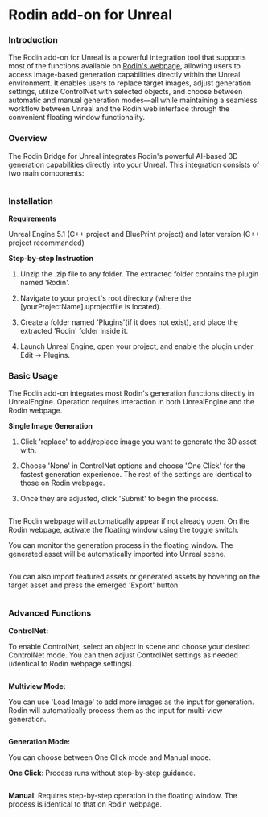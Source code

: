# Rodin add-on for Unreal

### Introduction

The Rodin add-on for Unreal is a powerful integration tool that supports most of the functions available on [Rodin's webpage](https://hyper3d.ai), allowing users to access image-based generation capabilities directly within the Unreal environment. It enables users to replace target images, adjust generation settings, utilize ControlNet with selected objects, and choose between automatic and manual generation modes—all while maintaining a seamless workflow between Unreal and the Rodin web interface through the convenient floating window functionality.

### Overview

The Rodin Bridge for Unreal integrates Rodin's powerful AI-based 3D generation capabilities directly into your Unreal. This integration consists of two main components:

<figure><img src="source/maincomponents.png" alt=""><figcaption></figcaption></figure>


### Installation

**Requirements**

Unreal Engine 5.1 (C++ project and BluePrint project) and later version (C++ project recommanded)

**Step-by-step Instruction**

1. Unzip the .zip file to any folder. The extracted folder contains the plugin named 'Rodin'.

2. Navigate to your project's root directory (where the [yourProjectName].uprojectfile is located).

3. Create a folder named 'Plugins'(if it does not exist), and place the extracted 'Rodin' folder inside it.

4. Launch Unreal Engine, open your project, and enable the plugin under ​Edit -> Plugins​​.



### Basic Usage

The Rodin add-on integrates most Rodin's generation functions directly in UnrealEngine. Operation requires interaction in both UnrealEngine and the Rodin webpage.

**Single Image Generation**

1. Click 'replace' to add/replace image you want to generate the 3D asset with.

2. Choose 'None' in ControlNet options and choose 'One Click' for the fastest generation experience. The rest of the settings are identical to those on Rodin webpage.

3. Once they are adjusted, click 'Submit' to begin the process.

<figure><img src="source/singleImage.jpg" alt=""><figcaption></figcaption></figure>

The Rodin webpage will automatically appear if not already open. On the Rodin webpage, activate the floating window using the toggle switch.

You can monitor the generation process in the floating window. The generated asset will be automatically imported into Unreal scene.

<figure><img src="source/web.jpg" alt=""><figcaption></figcaption></figure>

You can also import featured assets or generated assets by hovering on the target asset and press the emerged 'Export' button.

<figure><img src="source/floatingwindow1.jpg" alt=""><figcaption></figcaption></figure>

### Advanced Functions

**ControlNet:**

To enable ControlNet, select an object in scene and choose your desired ControlNet mode. You can then adjust ControlNet settings as needed (identical to Rodin webpage settings).

<figure><img src="source/controlnet.jpg" alt=""><figcaption></figcaption></figure>

**Multiview Mode:**

You can use 'Load Image' to add more images as the input for generation. Rodin will automatically process them as the input for multi-view generation.

<figure><img src="source/multi.jpg" alt=""><figcaption></figcaption></figure>

**Generation Mode:**

You can choose between One Click mode and Manual mode.

**One Click**: Process runs without step-by-step guidance.

<figure><img src="source/Oneclick.jpg" alt=""><figcaption></figcaption></figure>

**Manual**: Requires step-by-step operation in the floating window. The process is identical to that on Rodin webpage.

<figure><img src="source/manul.jpg" alt=""><figcaption></figcaption></figure>

